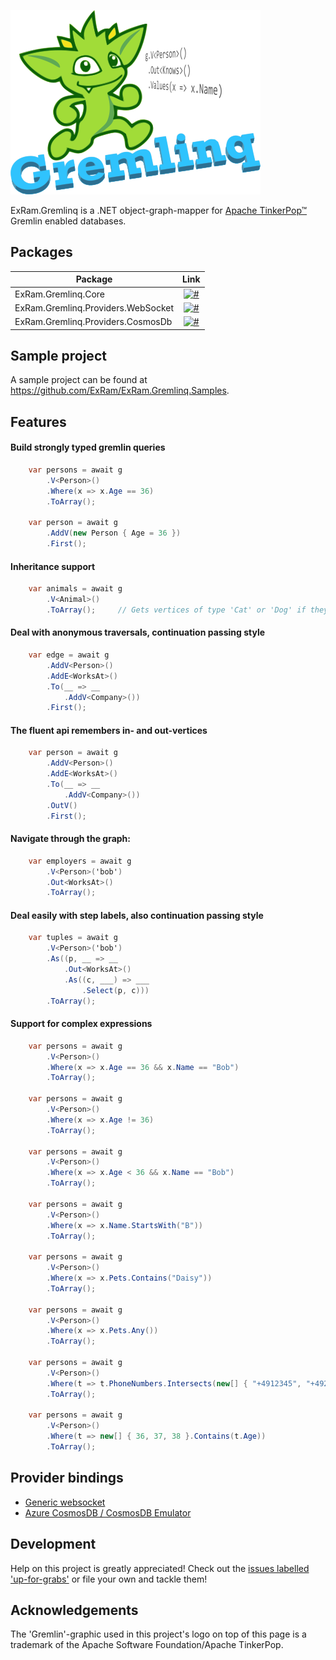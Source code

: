 ![](https://raw.githubusercontent.com/ExRam/ExRam.Gremlinq/master/Assets/Logo.png)

ExRam.Gremlinq is a .NET object-graph-mapper for [Apache TinkerPop™](http://tinkerpop.apache.org/) Gremlin enabled databases.

## Packages

Package  | Link | 
-------- | :------------: | 
ExRam.Gremlinq.Core | [![#](https://img.shields.io/nuget/v/ExRam.Gremlinq.Core.svg)](https://www.nuget.org/packages/ExRam.Gremlinq.Core) |
ExRam.Gremlinq.Providers.WebSocket | [![#](https://img.shields.io/nuget/v/ExRam.Gremlinq.Providers.WebSocket.svg)](https://www.nuget.org/packages/ExRam.Gremlinq.Providers.WebSocket) |
ExRam.Gremlinq.Providers.CosmosDb | [![#](https://img.shields.io/nuget/v/ExRam.Gremlinq.Providers.CosmosDb.svg)](https://www.nuget.org/packages/ExRam.Gremlinq.Providers.CosmosDb) |

## Sample project

A sample project can be found at https://github.com/ExRam/ExRam.Gremlinq.Samples.

## Features

#### Build strongly typed gremlin queries
``` csharp 
    var persons = await g
        .V<Person>()
        .Where(x => x.Age == 36)
        .ToArray();

    var person = await g
        .AddV(new Person { Age = 36 })
        .First();
```
#### Inheritance support
```csharp
    var animals = await g
        .V<Animal>()
        .ToArray();     // Gets vertices of type 'Cat' or 'Dog' if they inherit from 'Animal'
```
#### Deal with anonymous traversals, continuation passing style
```csharp
    var edge = await g
        .AddV<Person>()
        .AddE<WorksAt>()
        .To(__ => __
            .AddV<Company>())
        .First();
```
#### The fluent api remembers in- and out-vertices
```csharp
    var person = await g
        .AddV<Person>()
        .AddE<WorksAt>()
        .To(__ => __
            .AddV<Company>())
        .OutV()
        .First();
```
#### Navigate through the graph:
```csharp
    var employers = await g
        .V<Person>('bob')
        .Out<WorksAt>()
        .ToArray();
```
#### Deal easily with step labels, also continuation passing style
```csharp
    var tuples = await g
        .V<Person>('bob')
        .As((p, __ => __
            .Out<WorksAt>()
            .As((c, ___) => ___
                .Select(p, c)))
        .ToArray();
```
#### Support for complex expressions
```csharp
    var persons = await g
        .V<Person>()
        .Where(x => x.Age == 36 && x.Name == "Bob")
        .ToArray();

    var persons = await g
        .V<Person>()
        .Where(x => x.Age != 36)
        .ToArray();

    var persons = await g
        .V<Person>()
        .Where(x => x.Age < 36 && x.Name == "Bob")
        .ToArray();

    var persons = await g
        .V<Person>()
        .Where(x => x.Name.StartsWith("B"))
        .ToArray();

    var persons = await g
        .V<Person>()
        .Where(x => x.Pets.Contains("Daisy"))
        .ToArray();

    var persons = await g
        .V<Person>()
        .Where(x => x.Pets.Any())
        .ToArray();
        
    var persons = await g
        .V<Person>()
        .Where(t => t.PhoneNumbers.Intersects(new[] { "+4912345", "+4923456" }))
        .ToArray();

    var persons = await g
        .V<Person>()
        .Where(t => new[] { 36, 37, 38 }.Contains(t.Age))
        .ToArray();
```

## Provider bindings
 - [Generic websocket](https://www.nuget.org/packages/ExRam.Gremlinq.Providers.WebSocket)
 - [Azure CosmosDB / CosmosDB Emulator](https://www.nuget.org/packages/ExRam.Gremlinq.Providers.CosmosDb)

## Development

Help on this project is greatly appreciated! Check out the [issues labelled 'up-for-grabs'](https://github.com/ExRam/ExRam.Gremlinq/issues?q=is%3Aissue+is%3Aopen+label%3Aup-for-grabs) or file your own and tackle them!

## Acknowledgements

The 'Gremlin'-graphic used in this project's logo on top of this page is a trademark of the Apache Software Foundation/Apache TinkerPop.
